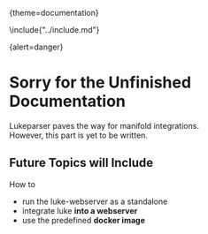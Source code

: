 {theme=documentation}

\include{"../include.md"}

{alert=danger}
# Sorry for the Unfinished Documentation
Lukeparser paves the way for manifold integrations.  
However, this part is yet to be written.

## Future Topics will Include
How to
- run the luke-webserver as a standalone
- integrate luke **into a webserver**
- use the predefined **docker image**
